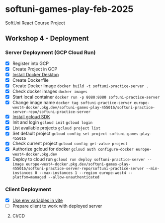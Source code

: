 # softuni-games-play-feb-2025
SoftUni React Course Project

## Workshop 4 - Deployment
 ### Server Deployment (GCP Cloud Run)
 - [x] Register into GCP
 - [x] Create Project in GCP
 - [x] [Install Docker Desktop](https://www.docker.com/products/docker-desktop/)
 - [x] Create Dockerfile
 - [x] Create Docker Image `docker build -t softuni-practice-server .`
 - [x] Check docker images `docker images`
 - [x] Start local container `docker run -p 8080:8080 softuni-practice-server`
 - [x] Change image name `docker tag softuni-practice-server europe-west4-docker.pkg.dev/softuni-games-play-455016/softuni-practice-server-repo/softuni-practice-server`
 - [x] [Install gcloud SDK](https://dl.google.com/dl/cloudsdk/channels/rapid/GoogleCloudSDKInstaller.exe)
 - [x] Init and login `gcloud init` `gcloud login`
 - [x] List available projects `gcloud project list`
 - [x] Set default project `gcloud config set project softuni-games-play-455016` 
 - [x] Check current project `gcloud config get-value project`
 - [x] Authorize gcloud for docker `gcloud auth configure-docker europe-west4-docker.pkg.dev`
 - [x] Deploy to cloud run `gcloud run deploy softuni-practice-server --image europe-west4-docker.pkg.dev/softuni-games-play-455016/softuni-practice-server-repo/softuni-practice-server --min-instances 0 --max-instances 1 --region europe-west4 --platfom=managed --allow-unauthenticated`
 ### Client Deployment
 - [x] [Use env variables in vite](https://vite.dev/guide/env-and-mode)
 - [ ] Prepare client to work with deployed server
 2. CI/CD
